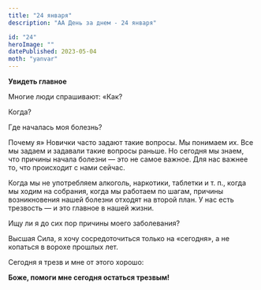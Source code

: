```yaml
---
title: "24 января"
description: "АА День за днем - 24 января"

id: "24"
heroImage: ""
datePublished: 2023-05-04
moth: "yanvar"
---
```


**Увидеть главное**

Многие люди спрашивают: «Как?

Когда?

Где началась моя болезнь?

Почему я» Новички часто задают такие вопросы. Мы понимаем их. Все мы задаем и
задавали такие вопросы раньше. Но сегодня мы знаем, что причины начала болезни
— это не самое важное. Для нас важнее то, что происходит с нами сейчас.

Когда мы не употребляем алкоголь, наркотики, таблетки и т. п., когда мы ходим
на собрания, когда мы работаем по шагам, причины возникновения нашей болезни
отходят на второй план. У нас есть трезвость — и это главное в нашей жизни.

Ищу ли я до сих пор причины моего заболевания?

Высшая Сила, я хочу сосредоточиться только на «сегодня», а не копаться в
ворохе прошлых лет.

Сегодня я трезв и мне от этого хорошо:

**Боже, помоги мне сегодня остаться трезвым!**
